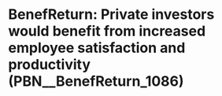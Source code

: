 # BenefReturn: __Private investors would benefit from increased employee satisfaction and productivity__ (PBN__BenefReturn_1086)

